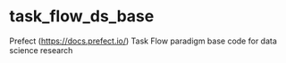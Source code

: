 # task_flow_ds_base
Prefect (https://docs.prefect.io/) Task Flow paradigm base code for data science research
